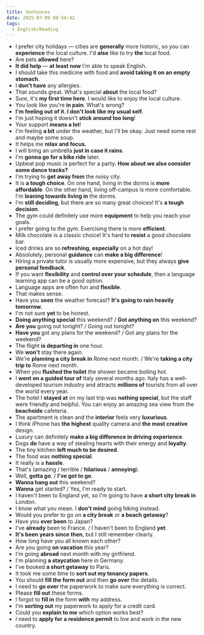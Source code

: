 ```yaml
---
title: Sentences
date: 2025-07-09 08:54:42
tags:
  - English/Reading
---
```

- I prefer city holidays — cities are **generally** more historic, so you can **experience** the local culture. I'd **also** like to try **the** local food.
- Are pets **allowed** here?
- **It did help** — **at least now** I'm able to speak English.
- I should take this medicine with food and **avoid taking it on an empty stomach**.
- I **don't have** any allergies.
- That sounds great. What's special **about** the local food?
- Sure, it's **my first time here**. I would like to enjoy the local culture.
- You look like you're **in pain**. What's wrong?
- **I'm feeling out of it. I don't look like my usual self.**
- I'm just hoping it doesn't **stick around too long**!
- Your support **means a lot**!
- I'm feeling **a bit** under the weather, but I'll be okay. Just need some rest and maybe some soup.
- It helps me **relax and focus**.
- I will bring an umbrella **just in case it rains**.
- I'm **gonna go for a bike ride** later.
- Upbeat pop music is perfect for a party. **How about we also consider some dance tracks?**
- I'm trying to **get away from** the noisy city.
- It is **a tough choice**. On one hand, living in the dorms is **more affordable**. On the other hand, living off-campus is more comfortable. I'm **leaning towards living in** the dorms.
- I'm **still deciding**, but there are so many great choices! It's **a tough decision**.
- The gym could definitely use more **equipment** to help you reach your goals.
- I prefer going to the gym. Exercising there is more **efficient**.
- Milk chocolate is a classic choice! It's hard to **resist** a good chocolate bar.
- Iced drinks are so **refreshing**, **especially** on a hot day!
- Absolutely, personal **guidance** can **make a big difference**!
- Hiring a private tutor is usually more expensive, but they always **give personal feedback**.
- If you want **flexibility** and **control over your schedule**, then a language learning app can be a good option.
- Language apps are often fun and **flexible**.
- That makes sense.
- Have you **seen** the weather forecast? **It's going to rain heavily tomorrow.**
- I'm not sure **yet** to be honest.
- **Doing anything special** this weekend? / **Got anything on** this weekend?
- **Are you** going out tonight? / Going out tonight?
- **Have you** got any plans for the weekend? / Got any plans for the weekend?
- The flight **is departing in** one hour.
- We **won't** stay there again.
- We're **planning a city break in** Rome next month. / We're **taking a city trip to** Rome next month.
- When you **flushed the toilet** the shower became boiling hot.
- I **went on a guided tour of** Italy several months ago. Italy has a well-developed tourism industry and attracts **millions of** tourists from all over the world every year.
- The hotel I **stayed at** on my last trip was **nothing special**, but the staff were friendly and helpful. You can enjoy an amazing sea view from the **beachside** cafeteria.
- The apartment is clean and the **interior** feels very **luxurious**.
- I think iPhone has **the highest** quality camera and **the most creative** design.
- Luxury can definitely **make a big difference in driving experience**.
- Dogs **do** have a way of stealing hearts with their energy and **loyalty**.
- The tiny kitchen **left much to be desired**.
- The food was **nothing special**.
- It really is a **hassle**.
- That's (amazing / terrible / **hilarious** / **annoying**).
- Well, **gotta go**. / **I've got to go**.
- **Wanna hang out** this weekend?
- **Wanna** get started? / Yes, I'm ready to start.
- I haven't been to England yet, so I'm going to have **a short city break in** London.
- I know what you mean. I **don't mind** going hiking instead.
- Would you prefer to go on **a city break** or **a beach getaway**?
- Have you **ever been** to Japan?
- I've **already** been to France. / I haven't been to England **yet**.
- **It's been years since then**, but I still remember clearly.
- How long have you all known each other?
- Are you going **on vacation** this year?
- I'm going **abroad** next month with my girlfriend.
- I'm planning **a staycation** here in Germany.
- I've booked **a short getaway** to Paris.
- It took me some time to **sort out my tenancy papers**.
- You should **fill the form out** and then **go over** the details.
- I need to **go over** the paperwork to make sure everything is correct.
- Please **fill out** these forms.
- I forgot to **fill in** the form **with** my address.
- I'm **sorting out** my paperwork to apply for a credit card.
- Could you **explain to me** which option works best?
- I need to **apply for** **a residence permit** to live and work in the new country.
